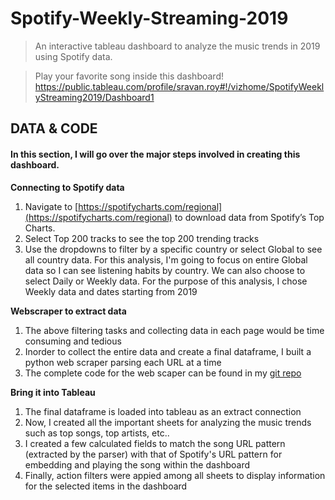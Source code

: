 # Spotify-Weekly-Streaming-2019
> An interactive tableau dashboard to analyze the music trends in 2019 using Spotify data.

> Play your favorite song inside this dashboard!
https://public.tableau.com/profile/sravan.roy#!/vizhome/SpotifyWeeklyStreaming2019/Dashboard1




## **DATA & CODE**

#### In this section, I will go over the major steps involved in creating this dashboard.  

**Connecting to Spotify data**

1.  Navigate to [https://spotifycharts.com/regional](https://spotifycharts.com/regional) to download data from Spotify’s Top Charts.
2.  Select Top 200 tracks to see the top 200 trending tracks
3.  Use the dropdowns to filter by a specific country or select Global to see all country data. For this analysis, I'm going to focus on entire Global data so I can see listening habits by country. We can also choose to select Daily or Weekly data. For the purpose of this analysis, I chose Weekly data and dates starting from 2019

**Webscraper to extract data**

1.  The above filtering tasks and collecting data in each page would be time consuming and tedious
2.  Inorder to collect the entire data and create a final dataframe, I built a python web scraper parsing each URL at a time
3.  The complete code for the web scaper can be found in my [git repo](https://github.com/sravanroy/Spotify-Weekly-Streaming-2019)

**Bring it into Tableau**

1.  The final dataframe is loaded into tableau as an extract connection
2.  Now, I created all the important sheets for analyzing the music trends such as top songs, top artists, etc..
3.  I created a few calculated fields to match the song URL pattern (extracted by the parser) with that of Spotify's URL pattern for embedding and playing the song within the dashboard
4.  Finally, action filters were appied among all sheets to display information for the selected items in the dashboard
